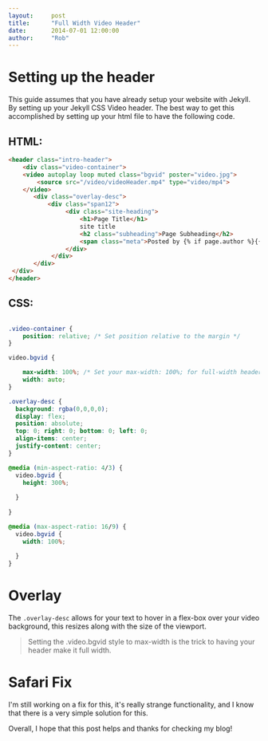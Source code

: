 ```yaml
---
layout:     post
title:      "Full Width Video Header"
date:       2014-07-01 12:00:00
author:     "Rob"
---
```


# Setting up the header

<p>This guide assumes that you have already setup your website with Jekyll. By setting up your Jekyll CSS Video header. The best way to get this accomplished by setting up your html file to have the following code.</p>

## HTML: 

``` html
<header class="intro-header">
    <div class="video-container">
    <video autoplay loop muted class="bgvid" poster="video.jpg">
        <source src="/video/videoHeader.mp4" type="video/mp4">
    </video>
       <div class="overlay-desc">
           <div class="span12">
                <div class="site-heading">
                    <h1>Page Title</h1>
                    site title
                    <h2 class="subheading">Page Subheading</h2>
                    <span class="meta">Posted by {% if page.author %}{{ page.author }}{% else %}{{ site.title }}{% endif %} on {{ page.date | date: "%B %-d, %Y" }}</span>
                </div>
            </div>
       </div>     
 </div>
</header>
```

## CSS: 

``` css

.video-container {
    position: relative; /* Set position relative to the margin */
}

video.bgvid {

    max-width: 100%; /* Set your max-width: 100%; for full-width header */
    width: auto;
}

.overlay-desc {
  background: rgba(0,0,0,0);
  display: flex;
  position: absolute;
  top: 0; right: 0; bottom: 0; left: 0;
  align-items: center;
  justify-content: center;
}

@media (min-aspect-ratio: 4/3) {
  video.bgvid {
    height: 300%;
    
  }
    
}

@media (max-aspect-ratio: 16/9) {
  video.bgvid {
    width: 100%;
    
  }
}
```


# Overlay

The ``` .overlay-desc ``` allows for your text to hover in a flex-box over your video background, this resizes along with the size of the viewport.

<blockquote>Setting the .video.bgvid style to max-width is the trick to having your header make it full width.</blockquote>

# Safari Fix

I'm still working on a fix for this, it's really strange functionality, and I know that there is a very simple solution for this. 


<p>Overall, I hope that this post helps and thanks for checking my blog!</p>